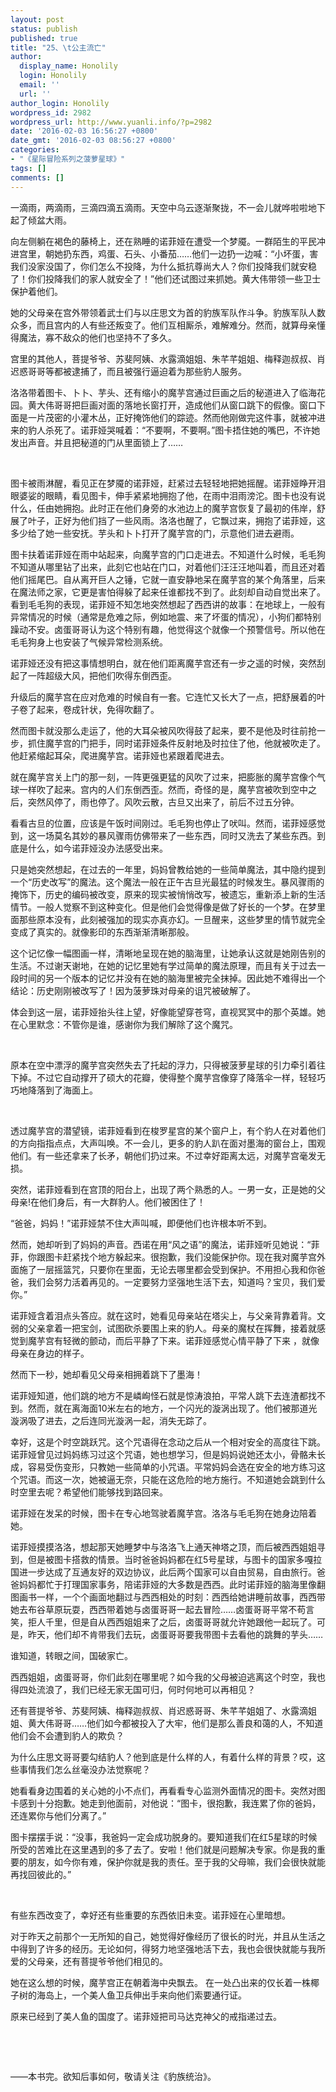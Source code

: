```yaml
---
layout: post
status: publish
published: true
title: "25、\t公主流亡"
author:
  display_name: Honolily
  login: Honolily
  email: ''
  url: ''
author_login: Honolily
wordpress_id: 2982
wordpress_url: http://www.yuanli.info/?p=2982
date: '2016-02-03 16:56:27 +0800'
date_gmt: '2016-02-03 08:56:27 +0800'
categories:
- "《星际冒险系列之菠萝星球》"
tags: []
comments: []
---
```

<p>一滴雨，两滴雨，三滴四滴五滴雨。天空中乌云逐渐聚拢，不一会儿就哗啦啦地下起了倾盆大雨。</p>
<p>向左侧躺在褐色的藤椅上，还在熟睡的诺菲娅在遭受一个梦魇。一群陌生的平民冲进宫里，朝她扔东西，鸡蛋、石头、小番茄&hellip;&hellip;他们一边扔一边喊：&ldquo;小坏蛋，害我们没家没国了，你们怎么不投降，为什么抵抗尊尚大人？你们投降我们就安稳了！你们投降我们的家人就安全了！&rdquo;他们还试图过来抓她。黄大伟带领一些卫士保护着他们。</p>
<p>她的父母亲在宫外带领着武士们与以庄思文为首的豹族军队作斗争。豹族军队人数众多，而且宫内的人有些还叛变了。他们互相厮杀，难解难分。然而，就算母亲懂得魔法，寡不敌众的他们也坚持不了多久。</p>
<p>宫里的其他人，菩提爷爷、苏斐阿姨、水露滴姐姐、朱芊芊姐姐、梅释迦叔叔、肖迟惑哥哥等都被逮捕了，而且被强行逼迫着为那些豹人服务。</p>
<p>洛洛带着图卡、卜卜、芋头、还有缩小的魔芋宫通过巨画之后的秘道进入了临海花园。黄大伟哥哥把巨画对面的落地长窗打开，造成他们从窗口跳下的假像。窗口下面是一片茂密的小灌木丛，正好掩饰他们的踪迹。然而他刚做完这件事，就被冲进来的豹人杀死了。诺菲娅哭喊着：&ldquo;不要啊，不要啊。&rdquo;图卡捂住她的嘴巴，不许她发出声音。并且把秘道的门从里面锁上了&hellip;&hellip;</p>
<p>&nbsp;</p>
<p>图卡被雨淋醒，看见正在梦魇的诺菲娅，赶紧过去轻轻地把她摇醒。诺菲娅睁开泪眼婆娑的眼睛，看见图卡，伸手紧紧地拥抱了他，在雨中泪雨滂沱。图卡也没有说什么，任由她拥抱。此时正在他们身旁的水池边上的魔芋宫恢复了最初的伟岸，舒展了叶子，正好为他们挡了一些风雨。洛洛也醒了，它飘过来，拥抱了诺菲娅，这多少给了她一些安抚。芋头和卜卜打开了魔芋宫的门，示意他们进去避雨。</p>
<p>图卡扶着诺菲娅在雨中站起来，向魔芋宫的门口走进去。不知道什么时候，毛毛狗不知道从哪里钻了出来，此刻它也站在门口，对着他们汪汪汪地叫着，而且还对着他们摇尾巴。自从离开巨人之锤，它就一直安静地呆在魔芋宫的某个角落里，后来在魔法师之家，它更是害怕得躲了起来任谁都找不到了。此刻却自动自觉出来了。看到毛毛狗的表现，诺菲娅不知怎地突然想起了西西讲的故事：在地球上，一般有异常情况的时候（通常是危难之际，例如地震、来了坏蛋的情况），小狗们都特别躁动不安。卤蛋哥哥认为这个特别有趣，他觉得这个就像一个预警信号。所以他在毛毛狗身上也安装了气候异常检测系统。</p>
<p>诺菲娅还没有把这事情想明白，就在他们距离魔芋宫还有一步之遥的时候，突然刮起了一阵超级大风，把他们吹得东倒西歪。</p>
<p>升级后的魔芋宫在应对危难的时候自有一套。它连忙又长大了一点，把舒展着的叶子卷了起来，卷成针状，免得吹翻了。</p>
<p>然而图卡就没那么走运了，他的大耳朵被风吹得鼓了起来，要不是他及时往前抢一步，抓住魔芋宫的门把手，同时诺菲娅条件反射地及时拉住了他，他就被吹走了。他赶紧缩起耳朵，爬进魔芋宫。诺菲娅也紧跟着爬进去。</p>
<p>就在魔芋宫关上门的那一刻，一阵更强更猛的风吹了过来，把膨胀的魔芋宫像个气球一样吹了起来。宫内的人们东倒西歪。然而，奇怪的是，魔芋宫被吹到空中之后，突然风停了，雨也停了。风吹云散，古旦又出来了，前后不过五分钟。</p>
<p>看看古旦的位置，应该是午饭时间刚过。毛毛狗也停止了吠叫。然而，诺菲娅感觉到，这一场莫名其妙的暴风骤雨仿佛带来了一些东西，同时又洗去了某些东西。到底是什么，如今诺菲娅没办法感受出来。</p>
<p>只是她突然想起，在过去的一年里，妈妈曾教给她的一些简单魔法，其中隐约提到一个&ldquo;历史改写&rdquo;的魔法。这个魔法一般在正午古旦光最猛的时候发生。暴风骤雨的掩饰下，历史的编码被改变，原来的现实被悄悄改写，被遗忘，重新添上新的生活情节。一般人觉察不到这种变化。但是他们会觉得像是做了好长的一个梦。在梦里面那些原本没有，此刻被强加的现实亦真亦幻。一旦醒来，这些梦里的情节就完全变成了真实的。就像影印的东西渐渐清晰那般。</p>
<p>这个记忆像一幅图画一样，清晰地呈现在她的脑海里，让她承认这就是她刚告别的生活。不过谢天谢地，在她的记忆里她有学过简单的魔法原理，而且有关于过去一段时间的另一个版本的记忆并没有在她的脑海里被完全抹掉。因此她不难得出一个结论：历史刚刚被改写了！因为菠萝珠对母亲的诅咒被破解了。</p>
<p>体会到这一层，诺菲娅抬头往上望，好像能望穿苍穹，直视冥冥中的那个英雄。她在心里默念：不管你是谁，感谢你为我们解除了这个魔咒。</p>
<p>&nbsp;</p>
<p>原本在空中漂浮的魔芋宫突然失去了托起的浮力，只得被菠萝星球的引力牵引着往下掉。不过它自动撑开了硕大的花瓣，使得整个魔芋宫像穿了降落伞一样，轻轻巧巧地降落到了海面上。</p>
<p>&nbsp;</p>
<p>透过魔芋宫的潜望镜，诺菲娅看到在梭罗星宫的某个窗户上，有个豹人在对着他们的方向指指点点，大声叫唤。不一会儿，更多的豹人趴在面对墨海的窗台上，围观他们。有一些还拿来了长矛，朝他们扔过来。不过幸好距离太远，对魔芋宫毫发无损。</p>
<p>突然，诺菲娅看到在宫顶的阳台上，出现了两个熟悉的人。一男一女，正是她的父母亲!在他们身后，有一大群豹人。他们被困住了！</p>
<p>&ldquo;爸爸，妈妈！&rdquo;诺菲娅禁不住大声叫喊，即便他们也许根本听不到。</p>
<p>然而，她却听到了妈妈的声音。西诺在用&ldquo;风之语&rdquo;的魔法，诺菲娅听见她说：&ldquo;菲菲，你跟图卡赶紧找个地方躲起来。很抱歉，我们没能保护你。现在我对魔芋宫外面施了一层摇篮咒，只要你在里面，无论去哪里都会受到保护。不用担心我和你爸爸，我们会努力活着再见的。一定要努力坚强地生活下去，知道吗？宝贝，我们爱你。&rdquo;</p>
<p>诺菲娅含着泪点头答应。就在这时，她看见母亲站在塔尖上，与父亲背靠着背。文弱的父亲拿着一把宝剑，试图砍杀要围上来的豹人。母亲的魔杖在挥舞，接着就感觉到魔芋宫有轻微的颤动，而后平静了下来。诺菲娅感觉心情平静了下来 ，就像母亲在身边的样子。</p>
<p>然而下一秒，她却看见父母亲相拥着跳下了墨海！</p>
<p>诺菲娅知道，他们跳的地方不是嶙峋怪石就是惊涛浪拍，平常人跳下去连渣都找不到。然而，就在离海面10米左右的地方，一个闪光的漩涡出现了。他们被那道光漩涡吸了进去，之后连同光漩涡一起，消失无踪了。</p>
<p>幸好，这是个时空跳跃咒。这个咒语得在念动之后从一个相对安全的高度往下跳。诺菲娅曾见过妈妈练习过这个咒语，她也想学习，但是妈妈说她还太小，骨骼未长成，容易受伤变形，只教她一些简单的小咒语。平常妈妈会选在安全的地方练习这个咒语。而这一次，她被逼无奈，只能在这危险的地方施行。不知道她会跳到什么时空里去呢？希望他们能够找到路回来。</p>
<p>诺菲娅在发呆的时候，图卡在专心地驾驶着魔芋宫。洛洛与毛毛狗在她身边陪着她。</p>
<p>诺菲娅摸摸洛洛，想起那天她睡梦中与洛洛飞上通天神塔之顶，而后被西西姐姐寻到，但是被图卡搭救的情景。当时爸爸妈妈都在红5号星球，与图卡的国家多嘎拉国进一步达成了互通友好的双边协议，此后两个国家可以自由贸易，自由旅行。爸爸妈妈都忙于打理国家事务，陪诺菲娅的大多数是西西。此时诺菲娅的脑海里像翻图画书一样，一个个画面地翻过与西西相处的时刻：西西给她讲睡前故事，西西带她去布谷草原玩耍，西西带着她与卤蛋哥哥一起去冒险&hellip;&hellip;卤蛋哥哥平常不苟言笑，拒人千里，但是自从西西姐姐来了之后，卤蛋哥哥就允许她跟他一起玩了。可是，昨天，他们却不肯带我们去玩，卤蛋哥哥要我带图卡去看他的跳舞的芋头&hellip;&hellip;</p>
<p>谁知道，转眼之间，国破家亡。</p>
<p>西西姐姐，卤蛋哥哥，你们此刻在哪里呢？如今我的父母被迫逃离这个时空，我也得四处流浪了，我们已经无家无国可归，何时何地可以再相见？</p>
<p>还有菩提爷爷、苏斐阿姨、梅释迦叔叔、肖迟惑哥哥、朱芊芊姐姐了、水露滴姐姐、黄大伟哥哥&hellip;&hellip;他们如今都被投入了大牢，他们是那么善良和蔼的人，不知道他们会不会遭到豹人的欺负？</p>
<p>为什么庄思文哥哥要勾结豹人？他到底是什么样的人，有着什么样的背景？哎，这些事情我们怎么丝毫没办法觉察呢？</p>
<p>她看看身边围着的关心她的小不点们，再看看专心监测外面情况的图卡。突然对图卡感到十分抱歉。她走到他面前，对他说：&ldquo;图卡，很抱歉，我连累了你的爸妈，还连累你与他们分离了。&rdquo;</p>
<p>图卡摆摆手说：&ldquo;没事，我爸妈一定会成功脱身的。要知道我们在红5星球的时候所受的苦难比在这里遇到的多了去了。安啦！他们就是问题解决专家。你是我的重要的朋友，如今你有难，保护你就是我的责任。至于我的父母嘛，我们会很快就能再找回彼此的。&rdquo;</p>
<p>&nbsp;</p>
<p>有些东西改变了，幸好还有些重要的东西依旧未变。诺菲娅在心里暗想。</p>
<p>对于昨天之前那个一无所知的自己，她觉得好像经历了很长的时光，并且从生活之中得到了许多的经历。无论如何，得努力地坚强地活下去，我也会很快就能与我所爱的父母亲，还有菩提爷爷他们相见的。</p>
<p>她在这么想的时候，魔芋宫正在朝着海中央飘去。 在一处凸出来的仅长着一株椰子树的海岛上，一个美人鱼卫兵伸出手来向他们索要通行证。</p>
<p>原来已经到了美人鱼的国度了。诺菲娅把司马达克神父的戒指递过去。</p>
<p>&nbsp;</p>
<p>&nbsp;</p>
<p>&mdash;&mdash;本书完。欲知后事如何，敬请关注《豹族统治》。</p>
